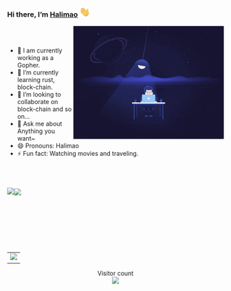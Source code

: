 ### Hi there, I’m [Halimao](https://halimao.party/) <img src="wave.gif" width="25px">


<img align='right' src="code_night.gif" width="350" />

<br />
<br />

- 🔭 I am currently working as a Gopher.
- 🌱 I’m currently learning rust, block-chain.
- 👯 I’m looking to collaborate on block-chain and so on…
- 💬 Ask me about Anything you want~
- 😄 Pronouns: Halimao
- ⚡ Fun fact: Watching movies and traveling.

<br />
<br />
<br />

<div>
  <img align="left" height="150px" src="https://github-readme-stats.vercel.app/api?username=halimao&show_icons=true&theme=transparent" />
  <img align="center" height="150px" src="https://github-readme-stats.vercel.app/api/top-langs/?username=halimao&layout=compact&langs_count=6&theme=transparent&hide=javascript,html,css" />
</div>
<br />

<table align="center">
  <tr>
    <td colspan="2">
      <img src="https://github-readme-activity-graph.vercel.app/graph?username=Halimao&custom_title=Halimao%20Contribution%20Graph&hide_border=true&theme=react-dark" />
    </td>
  </tr>
</table>

<p align="center"> 
  Visitor count<br>
  <img src="https://profile-counter.glitch.me/halimao/count.svg" />
</p>
